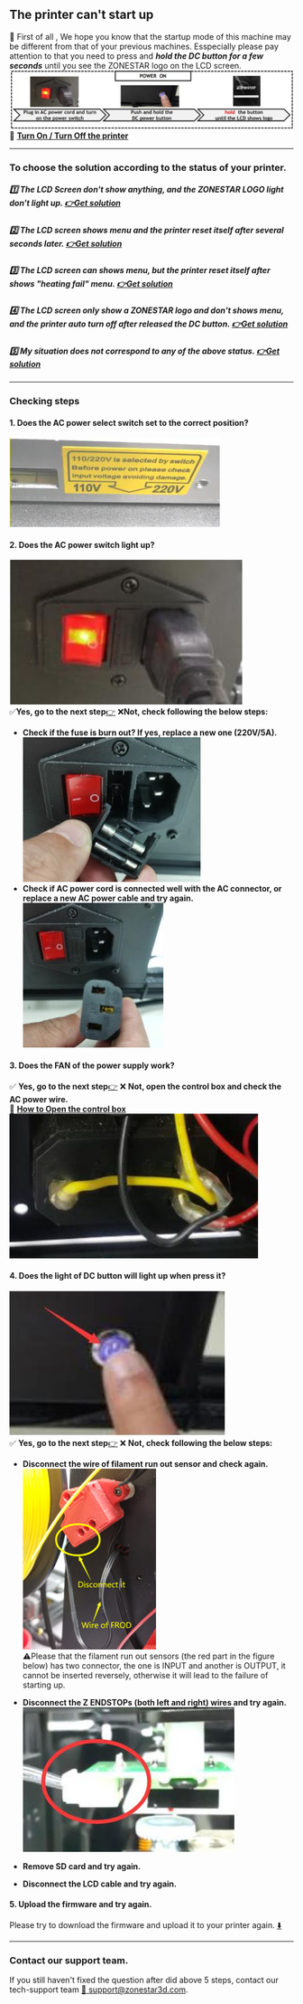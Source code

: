 ## The printer can't start up
:loudspeaker: First of all , We hope you know that the startup mode of this machine may be different from that of your previous machines. Esspecially please pay attention to that you need to press and ***hold the DC button for a few seconds*** until you see the ZONESTAR logo on the LCD screen.
![](./PowerON.jpg)
:movie_camera: [**Turn On / Turn Off the printer**](https://youtu.be/xTlMHtxkGoY)

----
### To choose the solution according to the status of your printer.
##### :one: The LCD Screen don't show anything, and the ZONESTAR LOGO light don't light up. [:point_right:Get solution](#1-does-the-ac-power-select-switch-set-to-the-correct-position)
##### :two: The LCD screen shows menu and the printer reset itself after several seconds later. [:point_right:Get solution](#5-upload-the-firmware-and-try-again)
##### :three: The LCD screen can shows menu, but the printer reset itself after shows "heating fail" menu. [:point_right:Get solution](../Issue_heating/readme.md)
##### :four: The LCD screen only show a ZONESTAR logo and don't shows menu, and the printer auto turn off after released the DC button. [:point_right:Get solution](#5-upload-the-firmware-and-try-again)
##### :five: My situation does not correspond to any of the above status. [:point_right:Get solution](#contact-our-support-team)
----
### Checking steps
#### 1. Does the AC power select switch set to the correct position?
![](./powerselectswitch.jpg)   

#### 2. Does the AC power switch light up? 
![](./ACpowerswitch.jpg)   
:white_check_mark:**Yes, go to the next step**[:point_right:](#3-does-the-led-of-the-power-supply-light-up) :x:**Not, check following the below steps:**
- **Check if the fuse is burn out? If yes, replace a new one (220V/5A).**    
![](./ACfuse.jpg)
- **Check if AC power cord is connected well with the AC connector, or replace a new AC power cable and try again.**     
![](./ACPowerCord.jpg)

#### 3. Does the FAN of the power supply work?
:white_check_mark: **Yes, go to the next step**[:point_right:](#4-does-the-light-of-dc-button-will-light-up-when-press-it)  :x: **Not, open the control box and check the AC power wire.**   
:pushpin: [**How to Open the control box**](../How_to_open_the_control_box.jpg)    
![](./ACpowerswitchwire.jpg)

#### 4. Does the light of DC button will light up when press it?
![](./DCbuttonLED.jpg)    
:white_check_mark: **Yes, go to the next step**[:point_right:](#5-upload-and-try-again) :x: **Not, check following the below steps:**
- **Disconnect the wire of filament run out sensor and check again.**       
![](./frod_wiring.png)   
:warning:Please that the filament run out sensors (the red part in the figure below) has two connector, the one is INPUT and another is OUTPUT, it cannot be inserted reversely, otherwise it will lead to the failure of starting up.   

- **Disconnect the Z ENDSTOPs (both left and right) wires and try again.**    
![](./Z_endstop_wring.jpg)     
- **Remove SD card and try again.**     
- **Disconnect the LCD cable and try again.**     

#### 5. Upload the firmware and try again.
Please try to download the firmware and upload it to your printer again. [:arrow_down:](https://github.com/ZONESTAR3D/Firmware/tree/master/Z9/Z9V5/bin/Z9V5Pro-MK3)


----

### Contact our support team.
If you still haven't fixed the question after did above 5 steps, contact our tech-support team [:email: support@zonestar3d.com](support@zonestar3d.com).










